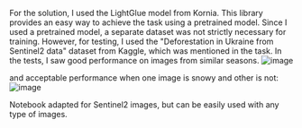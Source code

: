 For the solution, I used the LightGlue model from Kornia. This library provides an easy way to achieve the task using a pretrained model. Since I used a pretrained model, a separate dataset was not strictly necessary for training. However, for testing, I used the "Deforestation in Ukraine from Sentinel2 data" dataset from Kaggle, which was mentioned in the task. 
In the tests, I saw good performance on images from similar seasons.
![image](https://github.com/user-attachments/assets/8244f7ff-c3bd-4bc5-9c95-f7142affd8b3)

and acceptable performance when one image is snowy and other is not:
![image](https://github.com/user-attachments/assets/0e2390c1-e6b0-4777-9fb6-933e0e857032)

Notebook adapted for Sentinel2 images, but can be easily used with any type of images. 
